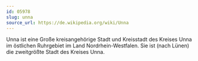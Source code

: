 ```yaml
---
id: 05978
slug: unna
source_url: https://de.wikipedia.org/wiki/Unna
---
```


Unna ist eine Große kreisangehörige Stadt und Kreisstadt des Kreises Unna im östlichen Ruhrgebiet im Land Nordrhein-Westfalen. Sie ist (nach Lünen) die zweitgrößte Stadt des Kreises Unna.
